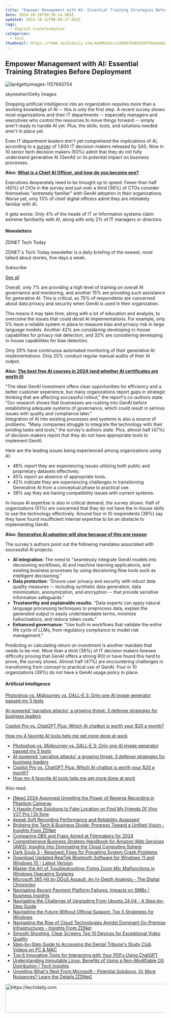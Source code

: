 ```yaml
---
title: "Empower Management with AI: Essential Training Strategies Before Deployment"
date: 2024-10-10T10:30:14.985Z
updated: 2024-10-12T08:08:37.691Z
tags:
  - digital-transformation
categories:
  - tech
thumbnail: https://thmb.techidaily.com/4e09b5e1cc338687bdb5629756ebeeb2fe654043864239ecb486e820200a0bb1.jpg
---
```


## Empower Management with AI: Essential Training Strategies Before Deployment

![bp4gettyimages-1157940704](https://www.zdnet.com/a/img/resize/e54d36ff6ad9308db9723960a20c3e83b4d2bcc3/2024/07/10/2db45168-b311-4b8d-aa90-bad4baf15cec/bp4gettyimages-1157940704.jpg?auto=webp&width=1280)

skynesher/Getty Images

Dropping artificial intelligence into an organization requires more than a working knowledge of AI -- this is only the first step. A recent survey shows most organizations and their IT departments -- especially managers and executives who control the resources to move things forward -- simply aren't ready to handle AI yet. Plus, the skills, tools, and solutions needed aren't in place yet.

Even IT department leaders don't yet comprehend the implications of AI, according to a [survey](https://www.sas.com/en/offers/generative-ai-summary-global-survey-results-reg.html) of 1,600 IT decision-makers released by SAS. Nine in 10 senior tech decision makers (93%) admit that they do not fully understand generative AI (GenAI) or its potential impact on business processes. 

**Also: [What is a Chief AI Officer, and how do you become one?](https://www.zdnet.com/article/what-is-a-chief-ai-officer-and-how-do-you-become-one/)**

Executives desperately need to be brought up to speed. Fewer than half (45%) of CIOs in the survey and just over a third (36%) of CTOs consider themselves "extremely familiar" with GenAI adoption in their organizations. Worse yet, only 13% of chief digital officers admit they are intimately familiar with AI. 

It gets worse: Only 4% of the heads of IT or Information systems claim extreme familiarity with AI, along with only 2% of IT managers or directors.

#### Newsletters

ZDNET Tech Today

ZDNET's Tech Today newsletter is a daily briefing of the newest, most talked about stories, five days a week.

 Subscribe

[See all](https://www.zdnet.com/newsletters/)

Overall, only 7% are providing a high level of training on overall AI governance and monitoring, and another 15% are providing such assistance for generative AI. This is critical, as 75% of respondents are concerned about data privacy and security when GenAI is used in their organization.

This means it may take time, along with a lot of education and analysis, to overcome the issues that could derail AI implementations. For example, only 5% have a reliable system in place to measure bias and privacy risk in large language models. Another 42% are _considering_ developing in-house capabilities for privacy risk detection, and 32% are considering developing in-house capabilities for bias detection.

Only 29% have continuous automated monitoring of their generative AI implementations. Only 25% conduct regular manual audits of their AI output. 

**Also: [The best free AI courses in 2024 (and whether AI certificates are worth it)](https://www.zdnet.com/article/the-best-free-ai-courses/)**

"The ideal GenAI investment offers clear opportunities for efficiency and a better customer experience, but many organizations report gaps in strategic thinking that are affecting successful rollout," the report's co-authors state. "Our research shows that businesses are rushing into GenAI before establishing adequate systems of governance, which could result in serious issues with quality and compliance later."   
Integration of AI into existing processes and systems is also a source of problems. "Many companies struggle to integrate the technology with their existing tasks and tools," the survey's authors state. Plus, almost half (47%) of decision-makers report that they do not have appropriate tools to implement GenAI.

Here are the leading issues being experienced among organizations using AI:

* 48% report they are experiencing issues utilizing both public and proprietary datasets effectively.
* 45% report an absence of appropriate tools.
* 42% indicate they are experiencing challenges in transitioning Generative AI from a conceptual phase to practical use.
* 39% say they are having compatibility issues with current systems.

In-house AI expertise is also in critical demand, the survey shows. Half of organizations (51%) are concerned that they do not have the in-house skills to use the technology effectively. Around four in 10 respondents (39%) say they have found insufficient internal expertise to be an obstacle to implementing GenAI.

**Also: [Generative AI adoption will slow because of this one reason](https://www.zdnet.com/article/generative-ai-adoption-will-slow-because-of-this-one-reason-according-to-gartner/)** 

The survey's authors point out the following mandates associated with successful AI projects:

* **AI integration:** The need to "seamlessly integrate GenAI models into decisioning workflows, AI and machine learning applications, and existing business processes by using decisioning flow tools such as intelligent decisioning."
* **Data protection:** "Ensure user privacy and security with robust data quality measures -- including synthetic data generation, data minimization, anonymization, and encryption -- that provide sensitive information safeguards."
* **Trustworthy and explainable results:** "Data experts can apply natural language processing techniques to preprocess data, explain the generated output in easily understandable terms, minimize hallucinations, and reduce token costs."
* **Enhanced governance:** "Use built-in workflows that validate the entire life cycle of LLMs, from regulatory compliance to model risk management."

Predicting or calculating return on investment is another mandate that needs to be met. More than a third (36%) of IT decision makers foresee difficulty proving that GenAI offers a strong ROI or have found this hard to prove, the survey shows. Almost half (47%) are encountering challenges in transitioning from concept to practical use of GenAI. Four in 10 organizations (39%) do not have a GenAI usage policy in place. 

#### Artificial Intelligence

[Photoshop vs. Midjourney vs. DALL-E 3: Only one AI image generator passed my 5 tests](https://www.zdnet.com/article/is-photoshops-new-text-to-image-as-good-as-midjourney-and-dall-e-we-test-it-and-see/ "Photoshop vs. Midjourney vs. DALL-E 3: Only one AI image generator passed my 5 tests")

[AI-powered 'narrative attacks' a growing threat: 3 defense strategies for business leaders](https://www.zdnet.com/article/ai-powered-narrative-attacks-a-growing-threat-3-defense-strategies-for-business-leaders/ "AI-powered 'narrative attacks' a growing threat: 3 defense strategies for business leaders")

[Copilot Pro vs. ChatGPT Plus: Which AI chatbot is worth your $20 a month?](https://www.zdnet.com/article/copilot-pro-vs-chatgpt-plus-which-is-ai-chatbot-is-worth-your-20-a-month/ "Copilot Pro vs. ChatGPT Plus: Which AI chatbot is worth your $20 a month?")

[How my 4 favorite AI tools help me get more done at work](https://www.zdnet.com/article/how-my-4-favorite-ai-tools-help-me-get-more-done-at-work/ "How my 4 favorite AI tools help me get more done at work")

* [Photoshop vs. Midjourney vs. DALL-E 3: Only one AI image generator passed my 5 tests](https://www.zdnet.com/article/is-photoshops-new-text-to-image-as-good-as-midjourney-and-dall-e-we-test-it-and-see/ "Photoshop vs. Midjourney vs. DALL-E 3: Only one AI image generator passed my 5 tests")
* [AI-powered 'narrative attacks' a growing threat: 3 defense strategies for business leaders](https://www.zdnet.com/article/ai-powered-narrative-attacks-a-growing-threat-3-defense-strategies-for-business-leaders/ "AI-powered 'narrative attacks' a growing threat: 3 defense strategies for business leaders")
* [Copilot Pro vs. ChatGPT Plus: Which AI chatbot is worth your $20 a month?](https://www.zdnet.com/article/copilot-pro-vs-chatgpt-plus-which-is-ai-chatbot-is-worth-your-20-a-month/ "Copilot Pro vs. ChatGPT Plus: Which AI chatbot is worth your $20 a month?")
* [How my 4 favorite AI tools help me get more done at work](https://www.zdnet.com/article/how-my-4-favorite-ai-tools-help-me-get-more-done-at-work/ "How my 4 favorite AI tools help me get more done at work")

<ins class="adsbygoogle"
     style="display:block"
     data-ad-format="autorelaxed"
     data-ad-client="ca-pub-7571918770474297"
     data-ad-slot="1223367746"></ins>

<ins class="adsbygoogle"
     style="display:block"
     data-ad-client="ca-pub-7571918770474297"
     data-ad-slot="8358498916"
     data-ad-format="auto"
     data-full-width-responsive="true"></ins>

<span class="atpl-alsoreadstyle">Also read:</span>
<div><ul>
<li><a href="https://fox-direct.techidaily.com/new-2024-approved-unveiling-the-power-of-reverse-recording-in-phantom-cameras/"><u>[New] 2024 Approved Unveiling the Power of Reverse Recording in Phantom Cameras</u></a></li>
<li><a href="https://location-fake.techidaily.com/5-hassle-free-solutions-to-fake-location-on-find-my-friends-of-vivo-v27-pro-drfone-by-drfone-virtual-android/"><u>5 Hassle-Free Solutions to Fake Location on Find My Friends Of Vivo V27 Pro | Dr.fone</u></a></li>
<li><a href="https://video-capture.techidaily.com/apeak-soft-recording-performance-and-reliability-assessed/"><u>Apeak Soft Recording Performance and Reliability Assessed</u></a></li>
<li><a href="https://app-tips.techidaily.com/bridging-the-tech-and-business-divide-progress-toward-a-unified-vision-insights-from-zdnet/"><u>Bridging the Tech & Business Divide: Progress Toward a Unified Vision - Insights From ZDNet</u></a></li>
<li><a href="https://visual-screen-recording.techidaily.com/comparing-obs-and-fraps-aimed-at-filmmakers-for-2024/"><u>Comparing OBS and Fraps Aimed at Filmmakers for 2024</u></a></li>
<li><a href="https://app-tips.techidaily.com/comprehensive-business-strategy-handbook-for-amazon-web-services-aws-insights-into-dominating-the-cloud-computing-sphere/"><u>Comprehensive Business Strategy Handbook for Amazon Web Services (AWS): Insights Into Dominating the Cloud Computing Sphere</u></a></li>
<li><a href="https://program-issues.techidaily.com/dark-souls-3-resolved-fixes-for-prevailing-system-crash-problems/"><u>Dark Souls 3 - Resolved: Fixes for Prevailing System Crash Problems</u></a></li>
<li><a href="https://hardware-help.techidaily.com/download-updated-realtek-bluetooth-software-for-windows-11-and-windows-10-latest-version/"><u>Download Updated RealTek Bluetooth Software for Windows 11 and Windows 10 - Latest Version</u></a></li>
<li><a href="https://sound-issues.techidaily.com/master-the-art-of-troubleshooting-fixing-zoom-mic-malfunctions-in-windows-operating-systems/"><u>Master the Art of Troubleshooting: Fixing Zoom Mic Malfunctions in Windows Operating Systems</u></a></li>
<li><a href="https://app-tips.techidaily.com/microsoft-365-hit-by-ddos-assault-an-in-depth-analysis-the-digital-chronicles/"><u>Microsoft 365 Hit by DDoS Assault: An In-Depth Analysis - The Digital Chronicles</u></a></li>
<li><a href="https://app-tips.techidaily.com/navigating-recent-payment-platform-failures-impacts-on-smbs-business-insights/"><u>Navigating Recent Payment Platform Failures: Impacts on SMBs | Business Insights</u></a></li>
<li><a href="https://app-tips.techidaily.com/navigating-the-challenge-of-upgrading-from-ubuntu-2404-a-step-by-step-guide/"><u>Navigating the Challenge of Upgrading From Ubuntu 24.04 - A Step-by-Step Guide</u></a></li>
<li><a href="https://app-tips.techidaily.com/navigating-the-future-without-official-support-top-5-strategies-for-windows/"><u>Navigating the Future Without Official Support: Top 5 Strategies for Windows</u></a></li>
<li><a href="https://app-tips.techidaily.com/navigating-the-rise-of-cloud-technologies-amidst-dominant-on-premise-infrastructures-insights-from-zdnet/"><u>Navigating the Rise of Cloud Technologies Amidst Dominant On-Premise Infrastructures - Insights From ZDNet</u></a></li>
<li><a href="https://extra-information.techidaily.com/smooth-shooting-clear-screens-top-10-devices-for-exceptional-video-quality/"><u>Smooth Shooting, Clear Screens Top 10 Devices for Exceptional Video Quality</u></a></li>
<li><a href="https://win-outstanding.techidaily.com/step-by-step-guide-to-accessing-the-dental-tribunes-study-club-videos-on-pc-and-mac/"><u>Step-by-Step Guide to Accessing the Dental Tribune's Study Club Videos on PC & MAC</u></a></li>
<li><a href="https://tech-hub.techidaily.com/top-6-innovative-tools-for-interacting-with-your-pdfs-using-chatgpt/"><u>Top 6 Innovative Tools for Interacting with Your PDFs Using ChatGPT</u></a></li>
<li><a href="https://app-tips.techidaily.com/understanding-immutable-linux-benefits-of-using-a-non-modifiable-os-distribution-tech-insights/"><u>Understanding Immutable Linux: Benefits of Using a Non-Modifiable OS Distribution | Tech Insights</u></a></li>
<li><a href="https://app-tips.techidaily.com/unveiling-whats-next-from-microsoft-potential-solutions-or-more-nuisances-learn-the-details-zdnet/"><u>Unveiling What's Next From Microsoft - Potential Solutions, Or More Nuisances? Learn the Details [ZDNet]</u></a></li>
</ul></div>

<!-- affiliate ads begin -->
<a href="https://aligracehair.sjv.io/c/5597632/2012420/19272" target="_top" id="2012420">
  <img src="//a.impactradius-go.com/display-ad/19272-2012420" border="0" alt="https://techidaily.com" width="728" height="90"/>
</a>
<img height="0" width="0" src="https://aligracehair.sjv.io/i/5597632/2012420/19272" style="position:absolute;visibility:hidden;" border="0" />
<!-- affiliate ads end -->

